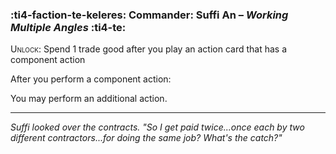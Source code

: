 ### :ti4-faction-te-keleres: **Commander**: Suffi An – _Working Multiple Angles_ :ti4-te:

<span style="font-variant:small-caps;">Unlock</span>: Spend 1 trade good after you play an action card that has a component action

After you perform a component action:

You may perform an additional action.

---

*Suffi looked over the contracts. 
"So I get paid twice...once each by two different contractors...for doing the same job?
What's the catch?"*
